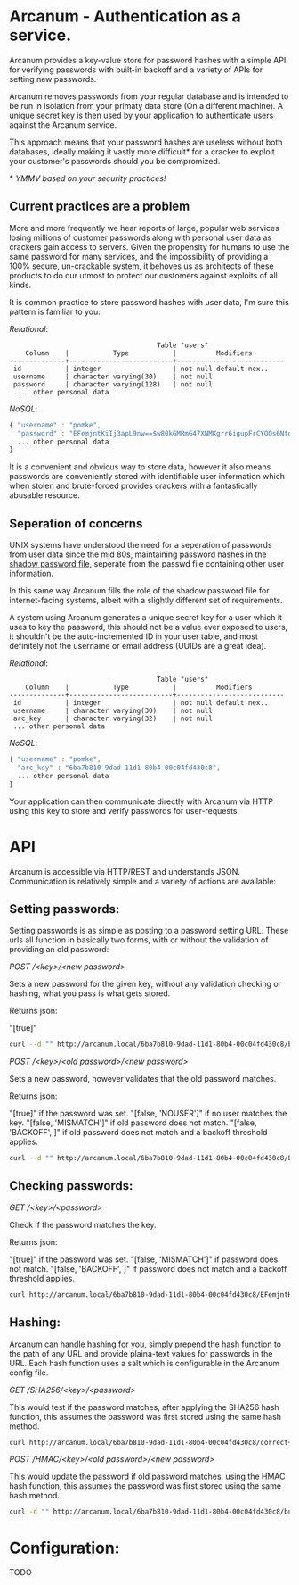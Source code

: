 Arcanum - Authentication as a service.
======================================

Arcanum provides a key-value store for password hashes with a simple API for
verifying passwords with built-in backoff and a variety of APIs for setting 
new passwords. 

Arcanum removes passwords from your regular database and is intended to be 
run in isolation from your primaty data store (On a different machine). A
unique secret key is then used by your application to authenticate users 
against the Arcanum service. 

This approach means that your password hashes are useless without both 
databases, ideally making it vastly more difficult\* for a cracker to
exploit your customer's passwords should you be compromized.

\* _YMMV based on your security practices!_

Current practices are a problem
-------------------------------

More and more frequently we hear reports of large, popular web services
losing millions of customer passwords along with personal user data as 
crackers gain access to servers.  Given the propensity for humans to use
the same password for many services, and the impossibility of providing 
a 100% secure, un-crackable system, it behoves us as architects of these
products to do our utmost to protect our customers against exploits of 
all kinds. 

It is common practice to store password hashes with user data, I'm sure
this pattern is familiar to you:

*Relational*:

```
                                     Table "users"
    Column    |           Type           |          Modifiers                        
--------------+--------------------------+---------------------------
 id           | integer                  | not null default nex..
 username     | character varying(30)    | not null
 password     | character varying(128)   | not null
 ...  other personal data

```

*NoSQL*:

```javascript 
{ "username" : "pomke", 
  "password" : "EFemjntKiIj3apL9nw==$w80kGMRmG47XNMKgrr6igupFrCYOQs6Nto9bsA==",
  ... other personal data
}
```

It is a convenient and obvious way to store data, however it also
means passwords are conveniently stored with identifiable user information
which when stolen and brute-forced provides crackers with a fantastically 
abusable resource.


Seperation of concerns
----------------------

UNIX systems have understood the need for a seperation of passwords from 
user data since the mid 80s, maintaining password hashes in the [shadow password
file](http://en.wikipedia.org/wiki/Shadow_password), seperate from the passwd
file containing other user information. 

In this same way Arcanum fills the role of the shadow password file for 
internet-facing systems, albeit with a slightly different set of requirements.

A system using Arcanum generates a unique secret key for a user which it uses 
to key the password, this should not be a value ever exposed to users, it 
shouldn't be the auto-incremented ID in your user table, and most definitely 
not the username or email address (UUIDs are a great idea). 

*Relational*:

```
                                     Table "users"
    Column    |           Type           |          Modifiers                        
--------------+--------------------------+---------------------------
 id           | integer                  | not null default nex..
 username     | character varying(30)    | not null
 arc_key      | character varying(32)    | not null
 ... other personal data

```

*NoSQL*:

```javascript 
{ "username" : "pomke", 
  "arc_key" : "6ba7b810-9dad-11d1-80b4-00c04fd430c8",
  ... other personal data
}
```

Your application can then communicate directly with Arcanum via HTTP
using this key to store and verify passwords for user-requests. 


API
===

Arcanum is accessible via HTTP/REST and understands JSON. Communication
is relatively simple and a variety of actions are available:


Setting passwords:
------------------

Setting passwords is as simple as posting to a password setting URL. These urls
all function in basically two forms, with or without the validation of providing
an old password:

*POST /\<key\>/\<new password\>* 

Sets a new password for the given key, without any validation checking or 
hashing, what you pass is what gets stored.

Returns json: 

"[true]" 

```sh
curl --d "" http://arcanum.local/6ba7b810-9dad-11d1-80b4-00c04fd430c8/EFemjntKiIj3apL9nw==$w80kGMRmG47XNMKgrr6igupFrCYOQs6Nto9bsA==
```

*POST /\<key\>/\<old password\>/\<new password\>* 

Sets a new password, however validates that the old password matches. 

Returns json:

"[true]" if the password was set.
"[false, 'NOUSER']" if no user matches the key.
"[false, 'MISMATCH']" if old password does not match.
"[false, 'BACKOFF', <seconds>]" if old password does not match and a backoff threshold applies.

```sh
curl --d "" http://arcanum.local/6ba7b810-9dad-11d1-80b4-00c04fd430c8/EFemjntKiIj3apL9nw%3d%3d%24w80kGMRmG47XNMKgrr6igupFrCYOQs6Nto9bsA%3d%3d/jW4t9FJn4FyYYpMtbw%3d%3d%2frvZyV%2bgXg6ZBU2bUtbN9K18e5nPjg%3d%3d
```

Checking passwords:
-------------------

*GET /\<key\>/\<password\>* 

Check if the password matches the key.

Returns json:

"[true]" if the password was set.
"[false, 'MISMATCH']" if password does not match.
"[false, 'BACKOFF', <seconds>]" if password does not match and a backoff threshold applies.

```sh
curl http://arcanum.local/6ba7b810-9dad-11d1-80b4-00c04fd430c8/EFemjntKiIj3apL9nw%3d%3d%24w80kGMRmG47XNMKgrr6igupFrCYOQs6Nto9bsA%3d%3d
```

Hashing:
--------

Arcanum can handle hashing for you, simply prepend the hash function to the path
of any URL and provide plaina-text values for passwords in the URL. Each hash 
function uses a salt which is configurable in the Arcanum config file. 

*GET /SHA256/\<key\>/\<password\>* 

This would test if the password matches, after applying the SHA256 hash function,
this assumes the password was first stored using the same hash method.

```sh
curl http://arcanum.local/6ba7b810-9dad-11d1-80b4-00c04fd430c8/correct+horse+battery+staple
```

*POST /HMAC/\<key\>/\<old password\>/\<new password\>* 

This would update the password if old password matches, using the HMAC hash
function, this assumes the password was first stored using the same hash method.

```sh
curl -d "" http://arcanum.local/6ba7b810-9dad-11d1-80b4-00c04fd430c8/butterfly27/correct+horse+battery+staple
```


Configuration:
==============

TODO


